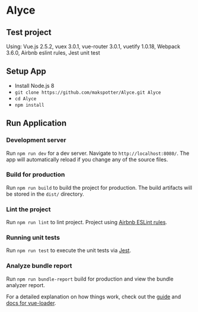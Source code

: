 # Alyce

## Test project
Using: Vue.js 2.5.2, vuex 3.0.1, vue-router 3.0.1, vuetify 1.0.18, Webpack 3.6.0, Airbnb eslint rules, Jest unit test

## Setup App
* Install Node.js 8
* `git clone https://github.com/makspotter/Alyce.git Alyce`
* `cd Alyce`
* `npm install`

## Run Application
### Development server
Run `npm run dev` for a dev server. Navigate to `http://localhost:8080/`. The app will automatically reload if you change any of the source files.

### Build for production
Run `npm run build` to build the project for production. The build artifacts will be stored in the `dist/` directory.

### Lint the project
Run `npm run lint` to lint project. Project using [Airbnb ESLint rules](https://www.npmjs.com/package/eslint-config-airbnb-base).

### Running unit tests
Run `npm run test` to execute the unit tests via [Jest](https://facebook.github.io/jest/).

### Analyze bundle report
Run `npm run bundle-report` build for production and view the bundle analyzer report.

For a detailed explanation on how things work, check out the [guide](http://vuejs-templates.github.io/webpack/) and [docs for vue-loader](http://vuejs.github.io/vue-loader).
